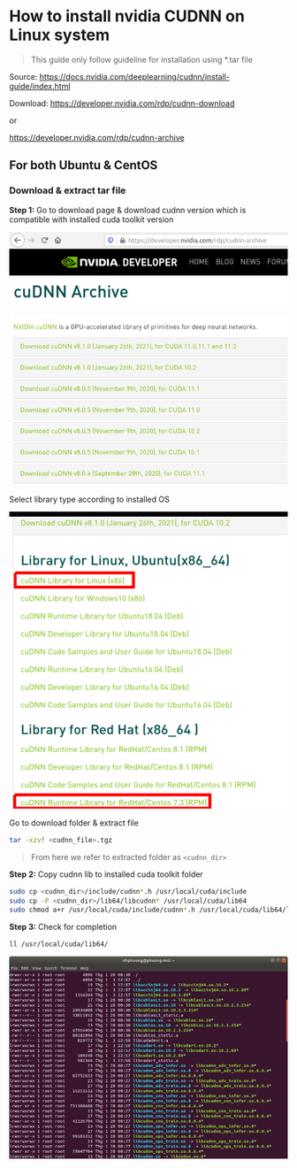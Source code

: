 # How to install nvidia CUDNN on Linux system
> This guide only follow guideline for installation using *.tar file

Source: https://docs.nvidia.com/deeplearning/cudnn/install-guide/index.html

Download: https://developer.nvidia.com/rdp/cudnn-download

or

https://developer.nvidia.com/rdp/cudnn-archive

## For both Ubuntu & CentOS
### Download & extract tar file
__Step 1:__ Go to download page & download cudnn version which is compatible with installed cuda toolkit version

![cudnn download](../images/cudnn0.png)

Select library type according to installed OS

![cudnn download](../images/cudnn1.png)

Go to download folder & extract file

```sh
tar -xzvf <cudnn_file>.tgz
```

> From here we refer to extracted folder as `<cudnn_dir>` 

__Step 2:__ Copy cudnn lib to installed cuda toolkit folder
```sh
sudo cp <cudnn_dir>/include/cudnn*.h /usr/local/cuda/include
sudo cp -P <cudnn_dir>/lib64/libcudnn* /usr/local/cuda/lib64
sudo chmod a+r /usr/local/cuda/include/cudnn*.h /usr/local/cuda/lib64/libcudnn*
```

__Step 3:__ Check for completion
```sh
ll /usr/local/cuda/lib64/
```
![cudnn installation](../images/cudnn2.png)